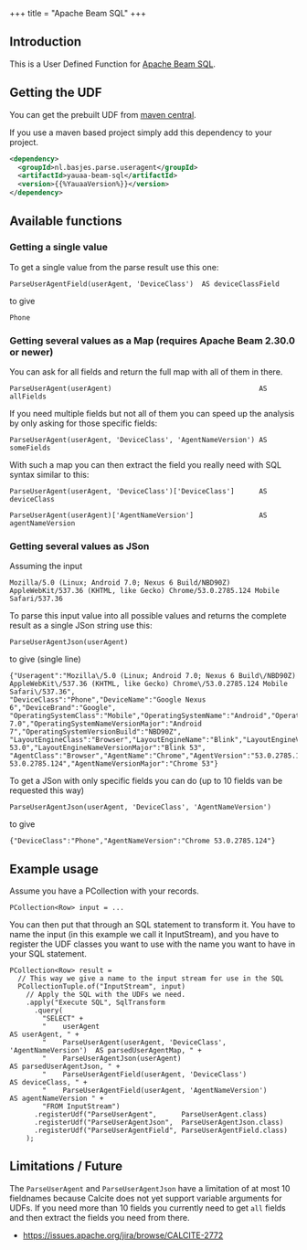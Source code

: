 +++
title = "Apache Beam SQL"
+++
## Introduction
This is a User Defined Function for [Apache Beam SQL](https://beam.apache.org).

## Getting the UDF
You can get the prebuilt UDF from [maven central](https://search.maven.org/artifact/nl.basjes.parse.useragent/yauaa-beam-sql/{{%YauaaVersion%}}/jar).

If you use a maven based project simply add this dependency to your project.

```xml
<dependency>
  <groupId>nl.basjes.parse.useragent</groupId>
  <artifactId>yauaa-beam-sql</artifactId>
  <version>{{%YauaaVersion%}}</version>
</dependency>
```

## Available functions

### Getting a single value

To get a single value from the parse result use this one:

    ParseUserAgentField(userAgent, 'DeviceClass')  AS deviceClassField

to give

    Phone

### Getting several values as a Map (requires Apache Beam 2.30.0 or newer)
You can ask for all fields and return the full map with all of them in there.

    ParseUserAgent(userAgent)                                    AS allFields

If you need multiple fields but not all of them you can speed up the analysis by only asking for those specific fields:

    ParseUserAgent(userAgent, 'DeviceClass', 'AgentNameVersion') AS someFields

With such a map you can then extract the field you really need with SQL syntax similar to this:

    ParseUserAgent(userAgent, 'DeviceClass')['DeviceClass']      AS deviceClass

    ParseUserAgent(userAgent)['AgentNameVersion']                AS agentNameVersion

### Getting several values as JSon

Assuming the input

    Mozilla/5.0 (Linux; Android 7.0; Nexus 6 Build/NBD90Z) AppleWebKit/537.36 (KHTML, like Gecko) Chrome/53.0.2785.124 Mobile Safari/537.36

To parse this input value into all possible values and returns the complete result as a single JSon string use this:

    ParseUserAgentJson(userAgent)

to give (single line)

    {"Useragent":"Mozilla\/5.0 (Linux; Android 7.0; Nexus 6 Build\/NBD90Z) AppleWebKit\/537.36 (KHTML, like Gecko) Chrome\/53.0.2785.124 Mobile Safari\/537.36",
    "DeviceClass":"Phone","DeviceName":"Google Nexus 6","DeviceBrand":"Google",
    "OperatingSystemClass":"Mobile","OperatingSystemName":"Android","OperatingSystemVersion":"7.0","OperatingSystemVersionMajor":"7","OperatingSystemNameVersion":"Android 7.0","OperatingSystemNameVersionMajor":"Android 7","OperatingSystemVersionBuild":"NBD90Z",
    "LayoutEngineClass":"Browser","LayoutEngineName":"Blink","LayoutEngineVersion":"53.0","LayoutEngineVersionMajor":"53","LayoutEngineNameVersion":"Blink 53.0","LayoutEngineNameVersionMajor":"Blink 53",
    "AgentClass":"Browser","AgentName":"Chrome","AgentVersion":"53.0.2785.124","AgentVersionMajor":"53","AgentNameVersion":"Chrome 53.0.2785.124","AgentNameVersionMajor":"Chrome 53"}

To get a JSon with only specific fields you can do (up to 10 fields van be requested this way)

    ParseUserAgentJson(userAgent, 'DeviceClass', 'AgentNameVersion')

to give

    {"DeviceClass":"Phone","AgentNameVersion":"Chrome 53.0.2785.124"}

## Example usage
Assume you have a PCollection with your records.

    PCollection<Row> input = ...

You can then put that through an SQL statement to transform it.
You have to name the input (in this example we call it InputStream),
and you have to register the UDF classes you want to use with the name you want to have in your SQL statement.

    PCollection<Row> result =
      // This way we give a name to the input stream for use in the SQL
      PCollectionTuple.of("InputStream", input)
        // Apply the SQL with the UDFs we need.
        .apply("Execute SQL", SqlTransform
          .query(
            "SELECT" +
            "    userAgent                                                     AS userAgent, " +
            "    ParseUserAgent(userAgent, 'DeviceClass', 'AgentNameVersion')  AS parsedUserAgentMap, " +
            "    ParseUserAgentJson(userAgent)                                 AS parsedUserAgentJson, " +
            "    ParseUserAgentField(userAgent, 'DeviceClass')                 AS deviceClass, " +
            "    ParseUserAgentField(userAgent, 'AgentNameVersion')            AS agentNameVersion " +
            "FROM InputStream")
          .registerUdf("ParseUserAgent",      ParseUserAgent.class)
          .registerUdf("ParseUserAgentJson",  ParseUserAgentJson.class)
          .registerUdf("ParseUserAgentField", ParseUserAgentField.class)
        );

## Limitations / Future
The `ParseUserAgent` and `ParseUserAgentJson` have a limitation of at most 10 fieldnames because Calcite does not yet support variable arguments for UDFs. If you need more than 10 fields you currently need to get `all` fields and then extract the fields you need from there.
- https://issues.apache.org/jira/browse/CALCITE-2772
